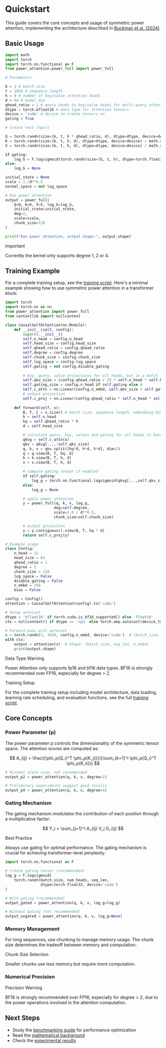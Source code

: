 # Quickstart

This guide covers the core concepts and usage of symmetric power attention, implementing the architecture described in [Buckman et al. (2024)](https://manifestai.com/articles/symmetric-power-transformers/).

## Basic Usage

```python linenums="1"
import math
import torch
import torch.nn.functional as F
from power_attention.power_full import power_full

# Parameters

b = 2 # batch size
t = 1024 # sequence length
h = 8 # number of key/value attention heads
d = 64 # model dim
qhead_ratio = 1 # query heads to key/value heads for multi-query attention
dtype = torch.bfloat16 # data type for attention tensors
device = 'cuda' # device to create tensors on
gating = True

# Create test inputs

Q = torch.randn(size=(b, t, h * qhead_ratio, d), dtype=dtype, device=device) / math.sqrt(d)
K = torch.randn(size=(b, t, h, d), dtype=dtype, device=device) / math.sqrt(d)
V = torch.randn(size=(b, t, h, d), dtype=dtype, device=device) / math.sqrt(d)

if gating:
    log_G = F.logsigmoid(torch.randn(size=(b, t, h), dtype=torch.float32, device=device))
else:
    log_G = None

initial_state = None
scale = 1./d**0.5
normal_space = not log_space

# Run power attention
output = power_full(
    Q=Q, K=K, V=V, log_G=log_G, 
    initial_state=initial_state,
    deg=2,
    scale=scale,
    chunk_size=128
)

print("Ran power attention, output shape:", output.shape)
```

<div class="admonition warning">
<p class="admonition-title">Important</p>
<p>Currently the kernel only supports degree 1, 2 or 4.</p>
</div>

## Training Example

For a complete training setup, see the [training script](https://github.com/manifestai/power-attention/blob/main/train/train.py). Here's a minimal example showing how to use symmetric power attention in a transformer block:

```python linenums="1"
import torch
import torch.nn as nn
from power_attention import power_full
from contextlib import nullcontext

class CausalSelfAttention(nn.Module):
    def __init__(self, config):
        super().__init__()
        self.n_head = config.n_head
        self.head_size = config.head_size
        self.qhead_ratio = config.qhead_ratio
        self.degree = config.degree
        self.chunk_size = config.chunk_size
        self.log_space = config.log_space
        self.gating = not config.disable_gating
        
        # key, query, value projections for all heads, but in a batch
        self.qkv_size = (config.qhead_ratio + 2) * self.n_head * self.head_size
        self.gating_size = config.n_head if self.gating else 0
        self.c_attn = nn.Linear(config.n_embd, self.qkv_size + self.gating_size, bias=config.bias)
        # output projection
        self.c_proj = nn.Linear(config.qhead_ratio * self.n_head * self.head_size, config.n_embd, bias=config.bias)
        
    def forward(self, x):
        B, T, C = x.size() # batch size, sequence length, embedding dimensionality
        h = self.n_head
        hq = self.qhead_ratio * h
        d = self.head_size

        # calculate query, key, values and gating for all heads in batch
        qkvg = self.c_attn(x)
        qkv = qkvg[...,:self.qkv_size]
        q, k, v = qkv.split([hq*d, h*d, h*d], dim=2)
        q = q.view(B, T, hq, d)
        k = k.view(B, T, h, d)
        v = v.view(B, T, h, d)

        # compute gating tensor if enabled
        if self.gating:
            log_g = torch.nn.functional.logsigmoid(qkvg[...,self.qkv_size:].to(dtype=torch.float32))
        else:
            log_g = None

        # apply power attention
        y = power_full(q, k, v, log_g,
                      deg=self.degree,
                      scale=1.0 / d**0.5,
                      chunk_size=self.chunk_size)

        # output projection
        y = y.contiguous().view(B, T, hq * d)
        return self.c_proj(y)

# Example usage
class Config:
    n_head = 12
    head_size = 64
    qhead_ratio = 1
    degree = 2
    chunk_size = 128
    log_space = False
    disable_gating = False
    n_embd = 768
    bias = False

config = Config()
attention = CausalSelfAttention(config).to('cuda')

# Setup autocast
dtype = 'bfloat16' if torch.cuda.is_bf16_supported() else 'float16'
ctx = nullcontext() if dtype == 'cpu' else torch.amp.autocast(device_type='cuda', dtype=getattr(torch, dtype))

# Forward pass with autocast
x = torch.randn(2, 1024, config.n_embd, device='cuda')  # (batch_size, seq_len, n_embd)
with ctx:
    output = attention(x)  # Shape: (batch_size, seq_len, n_embd)
    print(output.shape)
```

<div class="admonition warning">
<p class="admonition-title">Data Type Warning</p>
<p>Power Attention only supports fp16 and bf16 data types. BF16 is strongly recommended over FP16, especially for degree > 2.</p>
</div>

<div class="admonition note">
<p class="admonition-title">Training Setup</p>
<p>
For the complete training setup including model architecture, data loading, learning rate scheduling, and evaluation functions, see the full <a href="https://github.com/manifestai/power-attention/blob/main/train/train.py">training script</a>.
</p>
</div>

## Core Concepts

### Power Parameter (p)

The power parameter p controls the dimensionality of the symmetric tensor space. The attention scores are computed as:

$$
A_{ij} = \frac{(\phi_p(Q_i)^T \phi_p(K_j))}{(\sum_{k=1}^i \phi_p(Q_i)^T \phi_p(K_k))}
$$

```python linenums="1"
# Minimal state size, not recommended
output_p2 = power_attention(q, k, v, degree=2)

# Preliminary experiments suggest good results
output_p4 = power_attention(q, k, v, degree=4)
```

### Gating Mechanism

The gating mechanism modulates the contribution of each position through a multiplicative factor:

$$
Y_i = \sum_{j=1}^i A_{ij} V_j G_{ij}
$$

<div class="admonition tip">
<p class="admonition-title">Best Practice</p>
<p>Always use gating for optimal performance. The gating mechanism is crucial for achieving transformer-level perplexity.</p>
</div>

```python linenums="1"
import torch.nn.functional as F

# Create gating tensor (recommended)
log_g = F.logsigmoid(
    torch.randn(batch_size, num_heads, seq_len,
                dtype=torch.float32, device='cuda')
)

# With gating (recommended)
output_gated = power_attention(q, k, v, log_g=log_g)

# Without gating (not recommended)
output_ungated = power_attention(q, k, v, log_g=None)
```

### Memory Management

For long sequences, use chunking to manage memory usage. The chunk size determines the tradeoff between memory and computation:

<div class="admonition note">
<p class="admonition-title">Chunk Size Selection</p>
<p>Smaller chunks use less memory but require more computation.
</div>

### Numerical Precision

<div class="admonition warning">
<p class="admonition-title">Precision Warning</p>
<p>BF16 is strongly recommended over FP16, especially for degree > 2, due to the power operations involved in the attention computation.</p>
</div>

## Next Steps

- Study the [benchmarking guide](benchmarking.md) for performance optimization
- Read the [mathematical background](https://manifestai.com/articles/symmetric-power-transformers/#4-1-mathematical-background)
- Check the [experimental results](https://manifestai.com/articles/symmetric-power-transformers/#2-experiments)
